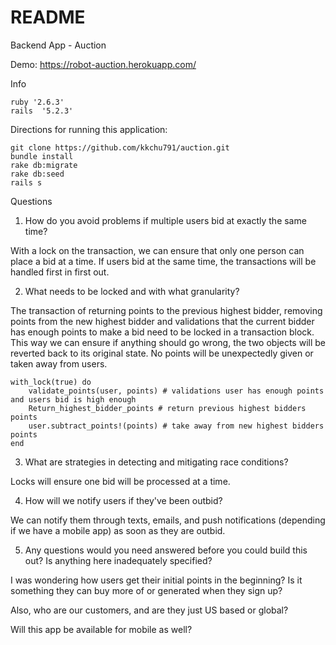 # README

Backend App - Auction

Demo: https://robot-auction.herokuapp.com/

Info

```
ruby '2.6.3'
rails  '5.2.3'
```

Directions for running this application:
```
git clone https://github.com/kkchu791/auction.git
bundle install
rake db:migrate
rake db:seed
rails s

```


Questions

1. How do you avoid problems if multiple users bid at exactly the same time?

With a lock on the transaction, we can ensure that only one person can place a bid at a time. If users bid at the same time, the transactions will be handled first in first out.

2. What needs to be locked and with what granularity?

The transaction of returning points to the previous highest bidder, removing points from the new highest bidder and validations that the current bidder has enough points to make a bid need to be locked in a transaction block.
This way we can ensure if anything should go wrong, the two objects will be reverted back to its original state. No points will be unexpectedly given or taken away from users.

```
with_lock(true) do
    validate_points(user, points) # validations user has enough points and users bid is high enough
    Return_highest_bidder_points # return previous highest bidders points
    user.subtract_points!(points) # take away from new highest bidders points
end
```

3. What are strategies in detecting and mitigating race conditions?

Locks will ensure one bid will be processed at a time.

4. How will we notify users if they've been outbid?

We can notify them through texts, emails, and push notifications (depending if we have a mobile app) as soon as they are outbid.

5. Any questions would you need answered before you could build this out? Is anything here inadequately specified?

I was wondering how users get their initial points in the beginning? Is it something they can buy more of or generated when they sign up?

Also, who are our customers, and are they just US based or global?

Will this app be available for mobile as well?

